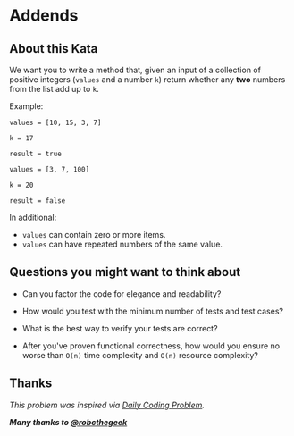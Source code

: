 # Addends

## About this Kata ##

We want you to write a method that, given an input of a collection of positive integers (``values`` and a number ``k``) return whether any **two** numbers from the list add up to ``k``.


Example:

```
values = [10, 15, 3, 7]

k = 17

result = true

```


```
values = [3, 7, 100]

k = 20

result = false

```


In additional:

* ``values`` can contain zero or more items.
* ``values`` can have repeated numbers of the same value.


## Questions you might want to think about

* Can you factor the code for elegance and readability?

* How would you test with the minimum number of tests and test cases?

* What is the best way to verify your tests are correct?

* After you've proven functional correctness, how would you ensure no worse than ``O(n)`` time complexity and ``O(n)`` resource complexity? 


## Thanks

_This problem was inspired via [Daily Coding Problem](https://www.dailycodingproblem.com/)._

***Many thanks to [@robcthegeek](https://github.com/robcthegeek)***
